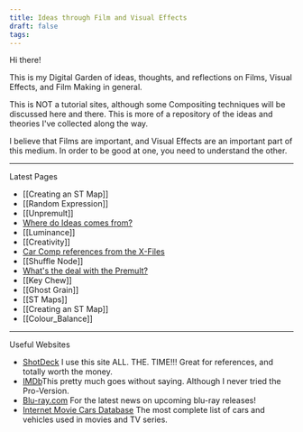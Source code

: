 ```yaml
---
title: Ideas through Film and Visual Effects
draft: false
tags:
---
```

Hi there!

This is my Digital Garden of ideas, thoughts, and reflections on Films, Visual Effects, and Film Making in general.

This is NOT a tutorial sites, although some Compositing techniques will be discussed here and there. This is more of a repository of the ideas and theories I've collected along the way.

I believe that Films are important, and Visual Effects are an important part of this medium. In order to be good at one, you need to understand the other.

---

Latest Pages

- [[Creating an ST Map]]
- [[Random Expression]]
- [[Unpremult]]
- [Where do Ideas comes from?](ideas)
- [[Luminance]]
- [[Creativity]]
- [Car Comp references from the X-Files](X-Files)
- [[Shuffle Node]]
- [What's the deal with the Premult?](Premult.md)
- [[Key Chew]]
- [[Ghost Grain]]
- [[ST Maps]]
- [[Creating an ST Map]]
- [[Colour_Balance]]

---

Useful Websites
 - [ShotDeck](https://shotdeck.com/) I use this site ALL. THE. TIME!!! Great for references, and totally worth the money.
 - [IMDb](https://www.imdb.com)This pretty much goes without saying. Although I never tried the Pro-Version.
 - [Blu-ray.com](https://www.blu-ray.com) For the latest news on upcoming blu-ray releases!
 - [Internet Movie Cars Database](https://www.imcdb.org/) The most complete list of cars and vehicles used in movies and TV series.